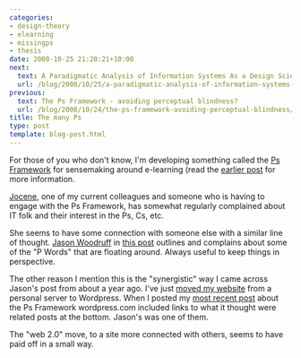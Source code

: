 ```yaml
---
categories:
- design-theory
- elearning
- missingps
- thesis
date: 2008-10-25 21:20:21+10:00
next:
  text: A Paradigmatic Analysis of Information Systems As a Design Science
  url: /blog/2008/10/25/a-paradigmatic-analysis-of-information-systems-as-a-design-science/
previous:
  text: The Ps Framework - avoiding perceptual blindness?
  url: /blog/2008/10/24/the-ps-framework-avoiding-perceptual-blindness/
title: The many Ps
type: post
template: blog-post.html
---
```

For those of you who don't know, I'm developing something called the [Ps Framework](/blog/2008/10/24/the-ps-framework-avoiding-perceptual-blindness/) for sensemaking around e-learning (read the [earlier post](/blog/2008/10/24/the-ps-framework-avoiding-perceptual-blindness/) for more information.

[Jocene](http://jocene.edublogs.org/), one of my current colleagues and someone who is having to engage with the Ps Framework, has somewhat regularly complained about IT folk and their interest in the Ps, Cs, etc.

She seems to have some connection with someone else with a similar line of thought. [Jason Woodruff](http://jasonwoodruff.wordpress.com/about/) in [this post](http://jasonwoodruff.wordpress.com/2007/09/14/p-words/) outlines and complains about some of the "P Words" that are floating around. Always useful to keep things in perspective.

The other reason I mention this is the "synergistic" way I came across Jason's post from about a year ago. I've just [moved my website](/blog/2008/10/16/the-great-website-move-of-2008/) from a personal server to Wordpress. When I posted my [most recent post](/blog/2008/10/24/the-ps-framework-avoiding-perceptual-blindness/) about the Ps Framework wordpress.com included links to what it thought were related posts at the bottom. Jason's was one of them.

The "web 2.0" move, to a site more connected with others, seems to have paid off in a small way.